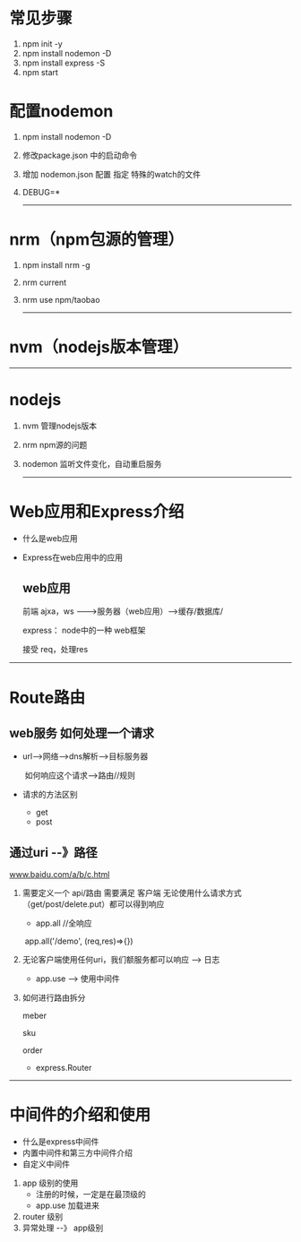# 常见步骤

1. npm init -y
2. npm install nodemon -D
3. npm install express -S
4. npm start



# 配置nodemon

1. npm install nodemon -D

2. 修改package.json 中的启动命令

3. 增加 nodemon.json 配置 指定 特殊的watch的文件

4. DEBUG=*

   ---

# nrm（npm包源的管理）

1. npm install nrm -g

2. nrm current

3. nrm use npm/taobao

   ---

# nvm（nodejs版本管理）

---

   



# nodejs

1.  nvm 管理nodejs版本

2. nrm npm源的问题

3. nodemon 监听文件变化，自动重启服务

   ---

      

# 	Web应用和Express介绍

* 什么是web应用

* Express在web应用中的应用


  ## web应用

  前端 
  ajxa，ws --->服务器（web应用）-->缓存/数据库/


  
  express： node中的一种 web框架

  接受 req，处理res

  

---

# Route路由

## web服务 如何处理一个请求

* url-->网络-->dns解析-->目标服务器

  ​	 如何响应这个请求-->路由//规则

* 请求的方法区别
  * get
  * post

## 通过uri --》路径

www.baidu.com/a/b/c.html

1. 需要定义一个 api/路由 需要满足 客户端 无论使用什么请求方式（get/post/delete.put）都可以得到响应

   *  app.all  //全响应

   ​         app.all('/demo', (req,res)=>{})

2. 无论客户端使用任何uri，我们额服务都可以响应 --> 日志

   * app.use --> 使用中间件

3. 如何进行路由拆分

   meber

   sku

   order

   

   * express.Router

---

# 中间件的介绍和使用

* 什么是express中间件
* 内置中间件和第三方中间件介绍
* 自定义中间件



1. app 级别的使用
   * 注册的时候，一定是在最顶级的
   * app.use 加载进来
2. router 级别
3. 异常处理 --》 app级别
